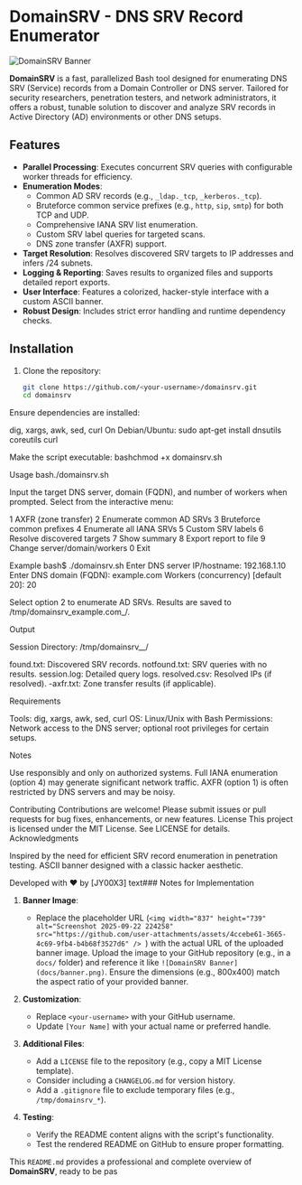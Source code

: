 # DomainSRV - DNS SRV Record Enumerator

![DomainSRV Banner](<img width="837" height="739" alt="Screenshot 2025-09-22 224258" src="https://github.com/user-attachments/assets/982f45e9-6485-44b3-9dbe-954a1b58a31b" />
) <!-- Replace with the actual uploaded banner image URL -->

**DomainSRV** is a fast, parallelized Bash tool designed for enumerating DNS SRV (Service) records from a Domain Controller or DNS server. Tailored for security researchers, penetration testers, and network administrators, it offers a robust, tunable solution to discover and analyze SRV records in Active Directory (AD) environments or other DNS setups.

## Features
- **Parallel Processing**: Executes concurrent SRV queries with configurable worker threads for efficiency.
- **Enumeration Modes**:
  - Common AD SRV records (e.g., `_ldap._tcp`, `_kerberos._tcp`).
  - Bruteforce common service prefixes (e.g., `http`, `sip`, `smtp`) for both TCP and UDP.
  - Comprehensive IANA SRV list enumeration.
  - Custom SRV label queries for targeted scans.
  - DNS zone transfer (AXFR) support.
- **Target Resolution**: Resolves discovered SRV targets to IP addresses and infers /24 subnets.
- **Logging & Reporting**: Saves results to organized files and supports detailed report exports.
- **User Interface**: Features a colorized, hacker-style interface with a custom ASCII banner.
- **Robust Design**: Includes strict error handling and runtime dependency checks.

## Installation
1. Clone the repository:
   ```bash
   git clone https://github.com/<your-username>/domainsrv.git
   cd domainsrv

Ensure dependencies are installed:

dig, xargs, awk, sed, curl
On Debian/Ubuntu: sudo apt-get install dnsutils coreutils curl


Make the script executable:
bashchmod +x domainsrv.sh


Usage
bash./domainsrv.sh

Input the target DNS server, domain (FQDN), and number of workers when prompted.
Select from the interactive menu:

1 AXFR (zone transfer)
2 Enumerate common AD SRVs
3 Bruteforce common prefixes
4 Enumerate all IANA SRVs
5 Custom SRV labels
6 Resolve discovered targets
7 Show summary
8 Export report to file
9 Change server/domain/workers
0 Exit



Example
bash$ ./domainsrv.sh
Enter DNS server IP/hostname: 192.168.1.10
Enter DNS domain (FQDN): example.com
Workers (concurrency) [default 20]: 20

Select option 2 to enumerate AD SRVs.
Results are saved to /tmp/domainsrv_example.com_<timestamp>/.

Output

Session Directory: /tmp/domainsrv_<domain>_<timestamp>/

found.txt: Discovered SRV records.
notfound.txt: SRV queries with no results.
session.log: Detailed query logs.
resolved.csv: Resolved IPs (if resolved).
<domain>-axfr.txt: Zone transfer results (if applicable).



Requirements

Tools: dig, xargs, awk, sed, curl
OS: Linux/Unix with Bash
Permissions: Network access to the DNS server; optional root privileges for certain setups.

Notes

Use responsibly and only on authorized systems.
Full IANA enumeration (option 4) may generate significant network traffic.
AXFR (option 1) is often restricted by DNS servers and may be noisy.

Contributing
Contributions are welcome! Please submit issues or pull requests for bug fixes, enhancements, or new features.
License
This project is licensed under the MIT License. See LICENSE for details.
Acknowledgments

Inspired by the need for efficient SRV record enumeration in penetration testing.
ASCII banner designed with a classic hacker aesthetic.


Developed with ❤️ by [JY00X3]
text### Notes for Implementation
1. **Banner Image**:
   - Replace the placeholder URL (`<img width="837" height="739" alt="Screenshot 2025-09-22 224258" src="https://github.com/user-attachments/assets/4ccebe61-3665-4c69-9fb4-b4b68f3527d6" />
`) with the actual URL of the uploaded banner image. Upload the image to your GitHub repository (e.g., in a `docs/` folder) and reference it like `![DomainSRV Banner](docs/banner.png)`. Ensure the dimensions (e.g., 800x400) match the aspect ratio of your provided banner.

2. **Customization**:
   - Replace `<your-username>` with your GitHub username.
   - Update `[Your Name]` with your actual name or preferred handle.

3. **Additional Files**:
   - Add a `LICENSE` file to the repository (e.g., copy a MIT License template).
   - Consider including a `CHANGELOG.md` for version history.
   - Add a `.gitignore` file to exclude temporary files (e.g., `/tmp/domainsrv_*`).

4. **Testing**:
   - Verify the README content aligns with the script's functionality.
   - Test the rendered README on GitHub to ensure proper formatting.

This `README.md` provides a professional and complete overview of **DomainSRV**, ready to be pas
